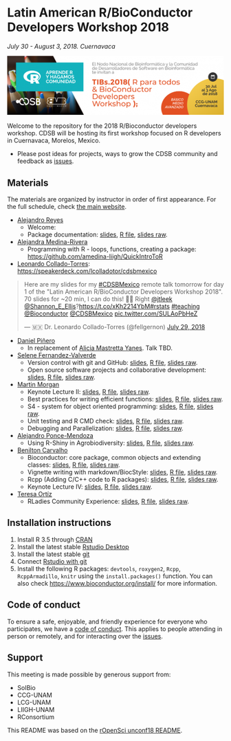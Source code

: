 # Latin American R/BioConductor Developers Workshop 2018

_July 30 - August 3, 2018. Cuernavaca_

![](images/Banner_big-1200x327.png)

Welcome to the repository for the 2018 R/Bioconductor developers workshop. CDSB will be hosting its first workshop focused on R developers in Cuernavaca, Morelos, Mexico.

* Please post ideas for projects, ways to grow the CDSB community and feedback as [issues](https://github.com/ComunidadBioInfo/rbioc18/issues/).

## Materials

The materials are organized by instructor in order of first appearance. For the full schedule, check [the main website](http://www.comunidadbioinfo.org/r-bioconductor-developers-workshop-2018/).

* [Alejandro Reyes](http://alejandroreyes.org/)
    - Welcome: 
    - Package documentation: [slides](), [R file](), [slides raw]().
* [Alejandra Medina-Rivera](http://liigh.unam.mx/amedina/)
    - Programming with R - loops, functions, creating a package: https://github.com/amedina-liigh/QuickIntroToR
* [Leonardo Collado-Torres](http://lcolladotor.github.io): https://speakerdeck.com/lcolladotor/cdsbmexico
<blockquote class="twitter-tweet" data-lang="en"><p lang="en" dir="ltr">Here are my slides for my <a href="https://twitter.com/hashtag/CDSBMexico?src=hash&amp;ref_src=twsrc%5Etfw">#CDSBMexico</a> remote talk tomorrow for day 1 of the &quot;Latin American R/BioConductor Developers Workshop 2018&quot;. 70 slides for ~20 min, I can do this! 💪🏾 Right <a href="https://twitter.com/jtleek?ref_src=twsrc%5Etfw">@jtleek</a> <a href="https://twitter.com/Shannon_E_Ellis?ref_src=twsrc%5Etfw">@Shannon_E_Ellis</a>?<a href="https://t.co/xKh2214YbM">https://t.co/xKh2214YbM</a><a href="https://twitter.com/hashtag/rstats?src=hash&amp;ref_src=twsrc%5Etfw">#rstats</a> <a href="https://twitter.com/hashtag/teaching?src=hash&amp;ref_src=twsrc%5Etfw">#teaching</a> <a href="https://twitter.com/Bioconductor?ref_src=twsrc%5Etfw">@Bioconductor</a> <a href="https://twitter.com/CDSBMexico?ref_src=twsrc%5Etfw">@CDSBMexico</a> <a href="https://t.co/SULAoPbHeZ">pic.twitter.com/SULAoPbHeZ</a></p>&mdash; 🇲🇽 Dr. Leonardo Collado-Torres (@fellgernon) <a href="https://twitter.com/fellgernon/status/1023665229882961922?ref_src=twsrc%5Etfw">July 29, 2018</a></blockquote>
<script async src="https://platform.twitter.com/widgets.js" charset="utf-8"></script>

* [Daniel Piñero](hhttp://web.ecologia.unam.mx/index.php/investigadores/daniel-pinero)
    - In replacement of [Alicia Mastretta Yanes](http://mastrettayanes-lab.org/). Talk TBD.
* [Selene Fernandez-Valverde](https://www.linkedin.com/in/selenefernandez/)
    - Version control with git and GitHub: [slides](), [R file](), [slides raw]().
    - Open source software projects and collaborative development: [slides](), [R file](), [slides raw]().
* [Martin Morgan](https://www.roswellpark.org/martin-morgan)
    - Keynote Lecture II: [slides](), [R file](), [slides raw]().
    - Best practices for writing efficient functions: [slides](), [R file](), [slides raw]().
    - S4 - system for object oriented programming: [slides](), [R file](), [slides raw]().
    - Unit testing and R CMD check: [slides](), [R file](), [slides raw]().
    - Debugging and Parallelization: [slides](), [R file](), [slides raw]().
* [Alejandro Ponce-Mendoza](https://github.com/APonce73)
    - Using R-Shiny in Agrobiodiversity: [slides](), [R file](), [slides raw]().
* [Benilton Carvalho](https://scholar.google.com/citations?user=44vQTS4AAAAJ&hl=en)
    - Bioconductor: core package, common objects and extending classes: [slides](), [R file](), [slides raw]().
    - Vignette writing with markdown/BiocStyle: [slides](), [R file](), [slides raw]().
    - Rcpp (Adding C/C++ code to R packages): [slides](), [R file](), [slides raw]().
    - Keynote Lecture IV: [slides](), [R file](), [slides raw]().
* [Teresa Ortíz](http://www.teresa-ortiz.com/eng)
    - RLadies Community Experience: [slides](), [R file](), [slides raw]().

## Installation instructions

1. Install R 3.5 through [CRAN](https://cran.r-project.org/)
2. Install the latest stable [Rstudio Desktop](https://www.rstudio.com/products/rstudio/download/)
3. Install the latest stable [git](http://happygitwithr.com/install-git.html)
4. Connect [Rstudio with git](http://happygitwithr.com/rstudio-git-github.html)
5. Install the following R packages: `devtools`, `roxygen2`, `Rcpp`, `RcppArmadillo`, `knitr` using the `install.packages()` function. You can also check https://www.bioconductor.org/install/ for more information.

## Code of conduct

To ensure a safe, enjoyable, and friendly experience for everyone who participates, we have a [code of conduct](https://github.com/ComunidadBioInfo/R-BioConductor-Developers-Workshop-2018/blob/master/R-Bioconductor-2018_Program.rmd#code-of-conduct).  This applies to people attending in person or remotely, and for interacting over the [issues](https://github.com/ComunidadBioInfo/rbioc18/issues/).

## Support

This meeting is made possible by generous support from:

- SoIBio
- CCG-UNAM
- LCG-UNAM
- LIIGH-UNAM
- RConsortium

This README was based on the [rOpenSci unconf18 README](https://raw.githubusercontent.com/ropensci/unconf18/master/README.md).
